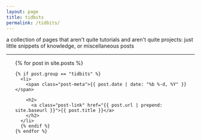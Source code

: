 ```yaml
---
layout: page
title: tidbits
permalink: /tidbits/
---
```


a collection of pages that aren't quite tutorials and aren't quite
projects:  just little snippets of knowledge, or miscellaneous posts

---

<div class="home">



  <ul class="post-list">
    {% for post in site.posts %}
    
    {% if post.group == "tidbits" %}
      <li>
        <span class="post-meta">{{ post.date | date: "%b %-d, %Y" }}</span>

        <h2>
          <a class="post-link" href="{{ post.url | prepend: site.baseurl }}">{{ post.title }}</a>
        </h2>
      </li>
      {% endif %}
    {% endfor %}
  </ul>

</div>

